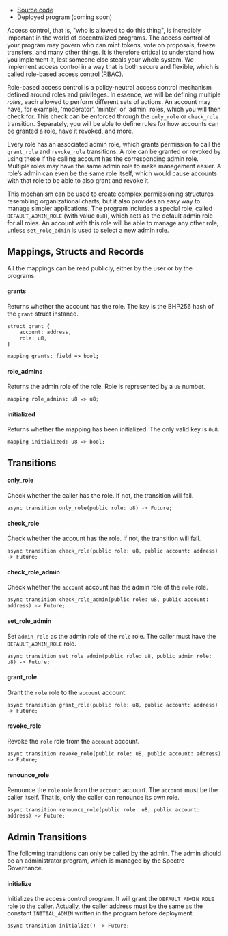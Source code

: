 - [Source code](https://github.com/spectrehq/spectre/tree/main/packages/leo/spectre_v1/access_control)
- Deployed program (coming soon)

Access control, that is, "who is allowed to do this thing", is incredibly important in the world of decentralized programs. The access control of your program may govern who can mint tokens, vote on proposals, freeze transfers, and many other things. It is therefore critical to understand how you implement it, lest someone else steals your whole system. We implement access control in a way that is both secure and flexible, which is called role-based access control (RBAC).

Role-based access control is a policy-neutral access control mechanism defined around roles and privileges.
In essence, we will be defining multiple _roles_, each allowed to perform different sets of actions. An account may have, for example, 'moderator', 'minter' or 'admin' roles, which you will then check for. This check can be enforced through the `only_role` or `check_role` transition. Separately, you will be able to define rules for how accounts can be granted a role, have it revoked, and more.

Every role has an associated admin role, which grants permission to call the `grant_role` and `revoke_role` transitions. A role can be granted or revoked by using these if the calling account has the corresponding admin role. Multiple roles may have the same admin role to make management easier. A role’s admin can even be the same role itself, which would cause accounts with that role to be able to also grant and revoke it.

This mechanism can be used to create complex permissioning structures resembling organizational charts, but it also provides an easy way to manage simpler applications. The program includes a special role, called `DEFAULT_ADMIN_ROLE` (with value `0u8`), which acts as the default admin role for all roles. An account with this role will be able to manage any other role, unless `set_role_admin` is used to select a new admin role.

## Mappings, Structs and Records

All the mappings can be read publicly, either by the user or by the programs.

#### grants

Returns whether the account has the role.
The key is the BHP256 hash of the `grant` struct instance.

```Leo
struct grant {
    account: address,
    role: u8,
}

mapping grants: field => bool;
```

#### role_admins

Returns the admin role of the role.
Role is represented by a `u8` number.

```Leo
mapping role_admins: u8 => u8;
```

#### initialized

Returns whether the mapping has been initialized.
The only valid key is `0u8`.

```Leo
mapping initialized: u8 => bool;
```

## Transitions

#### only_role

Check whether the caller has the role.
If not, the transition will fail.

```Leo
async transition only_role(public role: u8) -> Future;
```

#### check_role

Check whether the account has the role.
If not, the transition will fail.

```Leo
async transition check_role(public role: u8, public account: address) -> Future;
```

#### check_role_admin

Check whether the `account` account has the admin role of the `role` role.

```Leo
async transition check_role_admin(public role: u8, public account: address) -> Future;
```

#### set_role_admin

Set `admin_role` as the admin role of the `role` role.
The caller must have the `DEFAULT_ADMIN_ROLE` role.

```Leo
async transition set_role_admin(public role: u8, public admin_role: u8) -> Future;
```

#### grant_role

Grant the `role` role to the `account` account.

```Leo
async transition grant_role(public role: u8, public account: address) -> Future;
```

#### revoke_role

Revoke the `role` role from the `account` account.

```Leo
async transition revoke_role(public role: u8, public account: address) -> Future;
```

#### renounce_role

Renounce the `role` role from the `account` account.
The `account` must be the caller itself. That is, only the caller can renounce its own role.

```Leo
async transition renounce_role(public role: u8, public account: address) -> Future;
```

## Admin Transitions

The following transitions can only be called by the admin.
The admin should be an administrator program, which is managed by the Spectre Governance.

#### initialize

Initializes the access control program.
It will grant the `DEFAULT_ADMIN_ROLE` role to the caller.
Actually, the caller address must be the same as the constant `INITIAL_ADMIN` written in the program before deployment.

```Leo
async transition initialize() -> Future;
```
